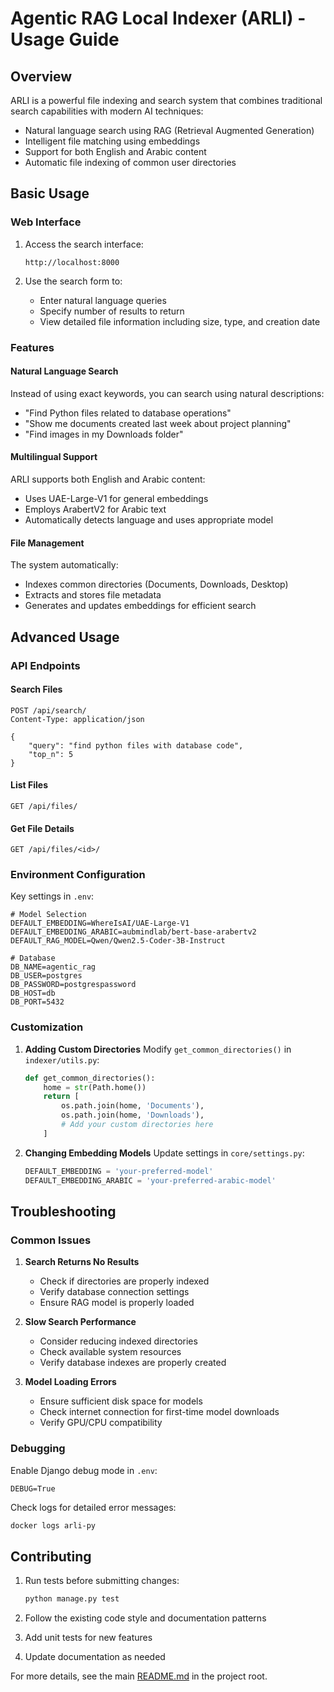 # Agentic RAG Local Indexer (ARLI) - Usage Guide

## Overview

ARLI is a powerful file indexing and search system that combines traditional search capabilities with modern AI techniques:

- Natural language search using RAG (Retrieval Augmented Generation)
- Intelligent file matching using embeddings
- Support for both English and Arabic content
- Automatic file indexing of common user directories

## Basic Usage

### Web Interface

1. Access the search interface:
   ```
   http://localhost:8000
   ```

2. Use the search form to:
   - Enter natural language queries
   - Specify number of results to return
   - View detailed file information including size, type, and creation date

### Features

#### Natural Language Search
Instead of using exact keywords, you can search using natural descriptions:

- "Find Python files related to database operations"
- "Show me documents created last week about project planning"
- "Find images in my Downloads folder"

#### Multilingual Support
ARLI supports both English and Arabic content:
- Uses UAE-Large-V1 for general embeddings
- Employs ArabertV2 for Arabic text
- Automatically detects language and uses appropriate model

#### File Management
The system automatically:
- Indexes common directories (Documents, Downloads, Desktop)
- Extracts and stores file metadata
- Generates and updates embeddings for efficient search

## Advanced Usage

### API Endpoints

#### Search Files
```http
POST /api/search/
Content-Type: application/json

{
    "query": "find python files with database code",
    "top_n": 5
}
```

#### List Files
```http
GET /api/files/
```

#### Get File Details
```http
GET /api/files/<id>/
```

### Environment Configuration

Key settings in `.env`:

```env
# Model Selection
DEFAULT_EMBEDDING=WhereIsAI/UAE-Large-V1
DEFAULT_EMBEDDING_ARABIC=aubmindlab/bert-base-arabertv2
DEFAULT_RAG_MODEL=Qwen/Qwen2.5-Coder-3B-Instruct

# Database
DB_NAME=agentic_rag
DB_USER=postgres
DB_PASSWORD=postgrespassword
DB_HOST=db
DB_PORT=5432
```

### Customization

1. **Adding Custom Directories**
   Modify `get_common_directories()` in `indexer/utils.py`:
   ```python
   def get_common_directories():
       home = str(Path.home())
       return [
           os.path.join(home, 'Documents'),
           os.path.join(home, 'Downloads'),
           # Add your custom directories here
       ]
   ```

2. **Changing Embedding Models**
   Update settings in `core/settings.py`:
   ```python
   DEFAULT_EMBEDDING = 'your-preferred-model'
   DEFAULT_EMBEDDING_ARABIC = 'your-preferred-arabic-model'
   ```

## Troubleshooting

### Common Issues

1. **Search Returns No Results**
   - Check if directories are properly indexed
   - Verify database connection settings
   - Ensure RAG model is properly loaded

2. **Slow Search Performance**
   - Consider reducing indexed directories
   - Check available system resources
   - Verify database indexes are properly created

3. **Model Loading Errors**
   - Ensure sufficient disk space for models
   - Check internet connection for first-time model downloads
   - Verify GPU/CPU compatibility

### Debugging

Enable Django debug mode in `.env`:
```env
DEBUG=True
```

Check logs for detailed error messages:
```bash
docker logs arli-py
```

## Contributing

1. Run tests before submitting changes:
   ```bash
   python manage.py test
   ```

2. Follow the existing code style and documentation patterns
3. Add unit tests for new features
4. Update documentation as needed

For more details, see the main [README.md](../README.md) in the project root.